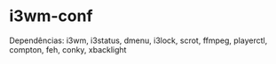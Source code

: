 # i3wm-conf

Dependências: i3wm, i3status, dmenu, i3lock, scrot, ffmpeg, playerctl, compton,
              feh, conky, xbacklight
